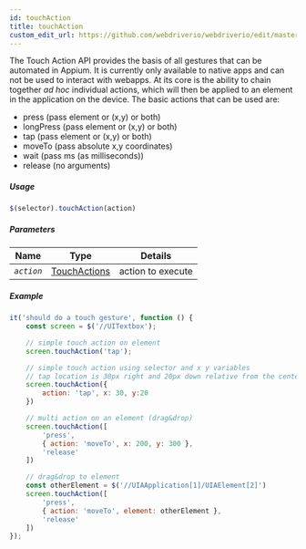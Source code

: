 ```yaml
---
id: touchAction
title: touchAction
custom_edit_url: https://github.com/webdriverio/webdriverio/edit/master/packages/webdriverio/src/commands/element/touchAction.js
---
```


The Touch Action API provides the basis of all gestures that can be automated in Appium.
It is currently only available to native apps and can not be used to interact with webapps.
At its core is the ability to chain together _ad hoc_ individual actions, which will then be
applied to an element in the application on the device. The basic actions that can be used are:

- press (pass element or (x,y) or both)
- longPress (pass element or (x,y) or both)
- tap (pass element or (x,y) or both)
- moveTo (pass absolute x,y coordinates)
- wait (pass ms (as milliseconds))
- release (no arguments)

##### Usage

```js
$(selector).touchAction(action)
```

##### Parameters

| Name | Type | Details |
| ---- | ---- | ------- |
| <code><var>action</var></code> | <a href="TouchActions.html">TouchActions</a> | action to execute |

##### Example

```js touchAction.js
it('should do a touch gesture', function () {
    const screen = $('//UITextbox');

    // simple touch action on element
    screen.touchAction('tap');

    // simple touch action using selector and x y variables
    // tap location is 30px right and 20px down relative from the center of the element
    screen.touchAction({
        action: 'tap', x: 30, y:20
    })

    // multi action on an element (drag&drop)
    screen.touchAction([
        'press',
        { action: 'moveTo', x: 200, y: 300 },
        'release'
    ])

    // drag&drop to element
    const otherElement = $('//UIAApplication[1]/UIAElement[2]')
    screen.touchAction([
        'press',
        { action: 'moveTo', element: otherElement },
        'release'
    ])
});
```


